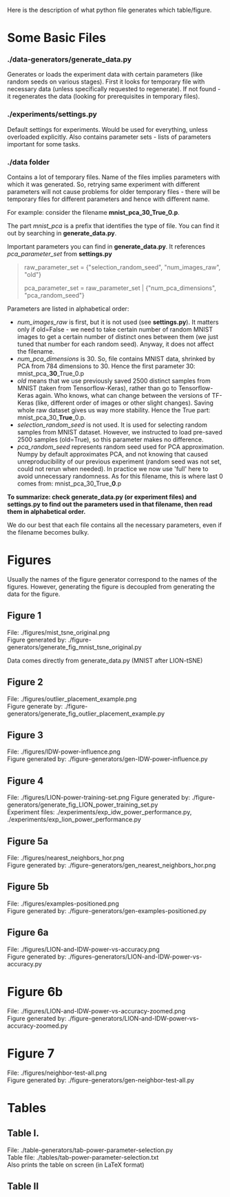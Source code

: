 Here is the description of what python file generates which table/figure.

# Some Basic Files

### ./data-generators/generate_data.py

Generates or loads the experiment data with certain parameters (like random seeds on various stages).
First it looks for temporary file with necessary data (unless specifically requested to regenerate).
If not found - it regenerates the data (looking for prerequisites in temporary files). 

### ./experiments/settings.py

Default settings for experiments. Would be used for everything, unless overloaded explicitly.
Also contains parameter sets - lists of parameters important for some tasks.

### ./data folder

Contains a lot of temporary files. Name of the files implies parameters with which it was generated.
So, retrying same experiment with different parameters will not cause problems for older temporary files -
there will be temporary files for different parameters and hence with different name.

For example: consider the filename **mnist_pca_30_True_0.p**.

The part *mnist_pca* is a prefix that identifies the type of file.
You can find it out by searching in **generate_data.py**.

 

Important parameters you can find in **generate_data.py**. It references *pca_parameter_set* from **settings.py**
> raw_parameter_set = {"selection_random_seed", "num_images_raw", "old"}
>
> pca_parameter_set = raw_parameter_set | {"num_pca_dimensions", "pca_random_seed"} 

Parameters are listed in alphabetical order:
- *num_images_raw* is first, but it is not used (see **settings.py**). It matters only if old=False - we need to take
certain number of random MNIST images to get a certain number of distinct ones between them (we just tuned that number
for each random seed). Anyway, it does not affect the filename.
- *num_pca_dimensions* is 30. So, file contains MNIST data, shrinked by PCA from 784 dimensions to 30.
Hence the first parameter 30: mnist_pca_**30**_True_0.p
- *old* means that we use previously saved 2500 distinct samples from MNIST (taken from Tensorflow-Keras),
rather than go to Tensorflow-Keras again. Who knows, what can change between the versions of TF-Keras
(like, different order of images or other slight changes).
Saving whole raw dataset gives us way more stability. Hence the True part:  mnist_pca_30_**True**_0.p.
-  *selection_random_seed* is not used. It is used for selecting random samples from MNIST dataset. However, we
instructed to load pre-saved 2500 samples (old=True), so this parameter makes no difference.
- *pca_random_seed* represents random seed used for PCA approximation. Numpy by default approximates PCA, and not
knowing that caused unreproducibility of our previous experiment (random seed was not set, could not rerun when needed).
In practice we now use 'full' here to avoid unnecessary randomness. As for this filename, this is where last 0 comes
from: mnist_pca_30_True_**0**.p

**To summarize: check generate_data.py (or experiment files) and settings.py to find out the parameters used in that
filename, then read them in alphabetical order.**

We do our best that each file contains all the necessary parameters, even if the filename becomes bulky.

# Figures

Usually the names of the figure generator correspond to the names of the figures.
However, generating the figure is decoupled from generating the data for the figure. 

## Figure 1
File: ./figures/mist_tsne_original.png  
Figure generated by: ./figure-generators/generate_fig_mnist_tsne_original.py

Data comes directly from generate_data.py (MNIST after LION-tSNE)

## Figure 2
File: ./figures/outlier_placement_example.png  
Figure generate by: ./figure-generators/generate_fig_outlier_placement_example.py

## Figure 3
File: ./figures/IDW-power-influence.png  
Figure generated by: ./figure-generators/gen-IDW-power-influence.py

## Figure 4 
File: ./figures/LION-power-training-set.png 
Figure generated by: ./figure-generators/generate_fig_LION_power_training_set.py  
Experiment files: ./experiments/exp_idw_power_performance.py, ./experiments/exp_lion_power_performance.py  

## Figure 5a
File: ./figures/nearest_neighbors_hor.png  
Figure generated by: ./figure-generators/gen_nearest_neighbors_hor.png

## Figure 5b
File: ./figures/examples-positioned.png  
Figure generated by: ./figure-generators/gen-examples-positioned.py

## Figure 6a
File: ./figures/LION-and-IDW-power-vs-accuracy.png  
Figure generated by: ./figures-generators/LION-and-IDW-power-vs-accuracy.py

# Figure 6b
File: ./figures/LION-and-IDW-power-vs-accuracy-zoomed.png  
Figure generated by: ./figure-generators/LION-and-IDW-power-vs-accuracy-zoomed.py

# Figure 7
File: ./figures/neighbor-test-all.png  
Figure generated by: ./figure-generators/gen-neighbor-test-all.py

# Tables

## Table I.
File: ./table-generators/tab-power-parameter-selection.py  
Table file: ./tables/tab-power-parameter-selection.txt  
Also prints the table on screen (in LaTeX format)

## Table II
